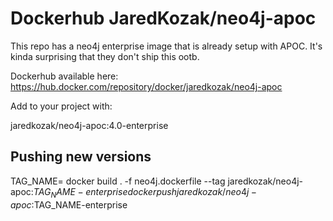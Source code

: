 # Dockerhub JaredKozak/neo4j-apoc

This repo has a neo4j enterprise image that is already setup with APOC. It's kinda surprising that
they don't ship this ootb.

Dockerhub available here: https://hub.docker.com/repository/docker/jaredkozak/neo4j-apoc

Add to your project with:

jaredkozak/neo4j-apoc:4.0-enterprise

## Pushing new versions

TAG_NAME=
docker build . -f neo4j.dockerfile --tag jaredkozak/neo4j-apoc:$TAG_NAME-enterprise
docker push jaredkozak/neo4j-apoc:$TAG_NAME-enterprise

